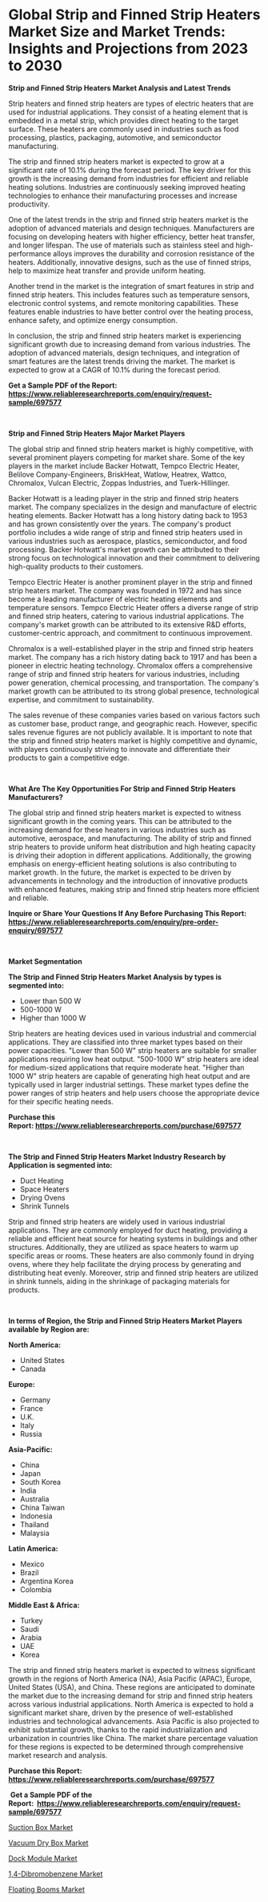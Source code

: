 <p><h1>Global Strip and Finned Strip Heaters Market Size and Market Trends: Insights and Projections from 2023 to 2030</h1></p><p><strong>Strip and Finned Strip Heaters Market Analysis and Latest Trends</strong></p>
<p><p>Strip heaters and finned strip heaters are types of electric heaters that are used for industrial applications. They consist of a heating element that is embedded in a metal strip, which provides direct heating to the target surface. These heaters are commonly used in industries such as food processing, plastics, packaging, automotive, and semiconductor manufacturing.</p><p>The strip and finned strip heaters market is expected to grow at a significant rate of 10.1% during the forecast period. The key driver for this growth is the increasing demand from industries for efficient and reliable heating solutions. Industries are continuously seeking improved heating technologies to enhance their manufacturing processes and increase productivity.</p><p>One of the latest trends in the strip and finned strip heaters market is the adoption of advanced materials and design techniques. Manufacturers are focusing on developing heaters with higher efficiency, better heat transfer, and longer lifespan. The use of materials such as stainless steel and high-performance alloys improves the durability and corrosion resistance of the heaters. Additionally, innovative designs, such as the use of finned strips, help to maximize heat transfer and provide uniform heating.</p><p>Another trend in the market is the integration of smart features in strip and finned strip heaters. This includes features such as temperature sensors, electronic control systems, and remote monitoring capabilities. These features enable industries to have better control over the heating process, enhance safety, and optimize energy consumption.</p><p>In conclusion, the strip and finned strip heaters market is experiencing significant growth due to increasing demand from various industries. The adoption of advanced materials, design techniques, and integration of smart features are the latest trends driving the market. The market is expected to grow at a CAGR of 10.1% during the forecast period.</p></p>
<p><strong>Get a Sample PDF of the Report:&nbsp; <a href="https://www.reliableresearchreports.com/enquiry/request-sample/697577">https://www.reliableresearchreports.com/enquiry/request-sample/697577</a></strong></p>
<p>&nbsp;</p>
<p><strong>Strip and Finned Strip Heaters Major Market Players</strong></p>
<p><p>The global strip and finned strip heaters market is highly competitive, with several prominent players competing for market share. Some of the key players in the market include Backer Hotwatt, Tempco Electric Heater, Belilove Company-Engineers, BriskHeat, Watlow, Heatrex, Wattco, Chromalox, Vulcan Electric, Zoppas Industries, and Tuerk-Hillinger.</p><p>Backer Hotwatt is a leading player in the strip and finned strip heaters market. The company specializes in the design and manufacture of electric heating elements. Backer Hotwatt has a long history dating back to 1953 and has grown consistently over the years. The company's product portfolio includes a wide range of strip and finned strip heaters used in various industries such as aerospace, plastics, semiconductor, and food processing. Backer Hotwatt's market growth can be attributed to their strong focus on technological innovation and their commitment to delivering high-quality products to their customers.</p><p>Tempco Electric Heater is another prominent player in the strip and finned strip heaters market. The company was founded in 1972 and has since become a leading manufacturer of electric heating elements and temperature sensors. Tempco Electric Heater offers a diverse range of strip and finned strip heaters, catering to various industrial applications. The company's market growth can be attributed to its extensive R&D efforts, customer-centric approach, and commitment to continuous improvement.</p><p>Chromalox is a well-established player in the strip and finned strip heaters market. The company has a rich history dating back to 1917 and has been a pioneer in electric heating technology. Chromalox offers a comprehensive range of strip and finned strip heaters for various industries, including power generation, chemical processing, and transportation. The company's market growth can be attributed to its strong global presence, technological expertise, and commitment to sustainability.</p><p>The sales revenue of these companies varies based on various factors such as customer base, product range, and geographic reach. However, specific sales revenue figures are not publicly available. It is important to note that the strip and finned strip heaters market is highly competitive and dynamic, with players continuously striving to innovate and differentiate their products to gain a competitive edge.</p></p>
<p>&nbsp;</p>
<p><strong>What Are The Key Opportunities For Strip and Finned Strip Heaters Manufacturers?</strong></p>
<p><p>The global strip and finned strip heaters market is expected to witness significant growth in the coming years. This can be attributed to the increasing demand for these heaters in various industries such as automotive, aerospace, and manufacturing. The ability of strip and finned strip heaters to provide uniform heat distribution and high heating capacity is driving their adoption in different applications. Additionally, the growing emphasis on energy-efficient heating solutions is also contributing to market growth. In the future, the market is expected to be driven by advancements in technology and the introduction of innovative products with enhanced features, making strip and finned strip heaters more efficient and reliable.</p></p>
<p><strong>Inquire or Share Your Questions If Any Before Purchasing This Report: <a href="https://www.reliableresearchreports.com/enquiry/pre-order-enquiry/697577">https://www.reliableresearchreports.com/enquiry/pre-order-enquiry/697577</a></strong></p>
<p>&nbsp;</p>
<p><strong>Market Segmentation</strong></p>
<p><strong>The Strip and Finned Strip Heaters Market Analysis by types is segmented into:</strong></p>
<p><ul><li>Lower than 500 W</li><li>500-1000 W</li><li>Higher than 1000 W</li></ul></p>
<p><p>Strip heaters are heating devices used in various industrial and commercial applications. They are classified into three market types based on their power capacities. "Lower than 500 W" strip heaters are suitable for smaller applications requiring low heat output. "500-1000 W" strip heaters are ideal for medium-sized applications that require moderate heat. "Higher than 1000 W" strip heaters are capable of generating high heat output and are typically used in larger industrial settings. These market types define the power ranges of strip heaters and help users choose the appropriate device for their specific heating needs.</p></p>
<p><strong>Purchase this Report:&nbsp;<a href="https://www.reliableresearchreports.com/purchase/697577">https://www.reliableresearchreports.com/purchase/697577</a></strong></p>
<p>&nbsp;</p>
<p><strong>The Strip and Finned Strip Heaters Market Industry Research by Application is segmented into:</strong></p>
<p><ul><li>Duct Heating</li><li>Space Heaters</li><li>Drying Ovens</li><li>Shrink Tunnels</li></ul></p>
<p><p>Strip and finned strip heaters are widely used in various industrial applications. They are commonly employed for duct heating, providing a reliable and efficient heat source for heating systems in buildings and other structures. Additionally, they are utilized as space heaters to warm up specific areas or rooms. These heaters are also commonly found in drying ovens, where they help facilitate the drying process by generating and distributing heat evenly. Moreover, strip and finned strip heaters are utilized in shrink tunnels, aiding in the shrinkage of packaging materials for products.</p></p>
<p>&nbsp;</p>
<p><strong>In terms of Region, the Strip and Finned Strip Heaters Market Players available by Region are:</strong></p>
<p>
    <p> <strong> North America: </strong>
        <ul>
            <li>United States</li>
            <li>Canada</li>
        </ul>
        </p> 
    <p> <strong> Europe: </strong>
        <ul>
            <li>Germany</li>
            <li>France</li>
            <li>U.K.</li>
            <li>Italy</li>
            <li>Russia</li>
        </ul>
        </p> 
    <p> <strong> Asia-Pacific: </strong>
        <ul>
            <li>China</li>
            <li>Japan</li>
            <li>South Korea</li>
            <li>India</li>
            <li>Australia</li>
            <li>China Taiwan</li>
            <li>Indonesia</li>
            <li>Thailand</li>
            <li>Malaysia</li>
        </ul>
        </p> 
    <p> <strong> Latin America: </strong>
        <ul>
            <li>Mexico</li>
            <li>Brazil</li>
            <li>Argentina Korea</li>
            <li>Colombia</li>
        </ul>
        </p> 
    <p> <strong> Middle East & Africa: </strong>
        <ul>
            <li>Turkey</li>
            <li>Saudi</li>
            <li>Arabia</li>
            <li>UAE</li>
            <li>Korea</li>
        </ul>
    </p>
    </p>
<p><p>The strip and finned strip heaters market is expected to witness significant growth in the regions of North America (NA), Asia Pacific (APAC), Europe, United States (USA), and China. These regions are anticipated to dominate the market due to the increasing demand for strip and finned strip heaters across various industrial applications. North America is expected to hold a significant market share, driven by the presence of well-established industries and technological advancements. Asia Pacific is also projected to exhibit substantial growth, thanks to the rapid industrialization and urbanization in countries like China. The market share percentage valuation for these regions is expected to be determined through comprehensive market research and analysis.</p></p>
<p><strong>Purchase this Report: <a href="https://www.reliableresearchreports.com/purchase/697577">https://www.reliableresearchreports.com/purchase/697577</a></strong></p>
<p>&nbsp;<strong>Get a Sample PDF of the Report:&nbsp;&nbsp;<a href="https://www.reliableresearchreports.com/enquiry/request-sample/697577">https://www.reliableresearchreports.com/enquiry/request-sample/697577</a></strong></p>
<p><strong></strong></p>
<p><p><a href="https://www.linkedin.com/pulse/suction-box-market-challenges-opportunities-growth-drivers-major-knuxc/">Suction Box Market</a></p><p><a href="https://www.linkedin.com/pulse/vacuum-dry-box-market-insights-players-forecast-till-2030-atmark-soasc/">Vacuum Dry Box Market</a></p><p><a href="https://medium.com/@viksingh034/dock-module-market-size-growth-forecast-2023-2030-8a8ccba1b5fc">Dock Module Market</a></p><p><a href="https://github.com/ChiragRp1/Market-Research-Report-List-1/blob/main/14-dibromobenzene-market.md">1,4-Dibromobenzene Market</a></p><p><a href="https://medium.com/@the.strong.zer0/floating-booms-market-size-growth-forecast-2023-2030-abf72156b89f">Floating Booms Market</a></p></p>